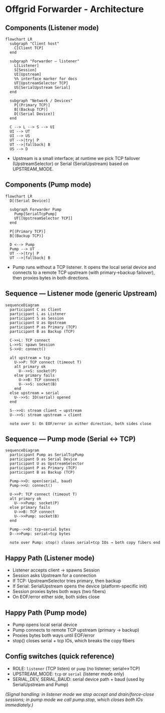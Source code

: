 # Offgrid Forwarder - Architecture

## Components (Listener mode)

```mermaid
flowchart LR
  subgraph "Client host"
    C[Client TCP]
  end

  subgraph "Forwarder — listener"
    L[Listener]
    S[Session]
    UI[Upstream]
    %% interface marker for docs
    UT[UpstreamSelector TCP]
    US[SerialUpstream Serial]
  end

  subgraph "Network / Devices"
    P[(Primary TCP)]
    B[(Backup TCP)]
    D[(Serial Device)]
  end

  C --> L --> S --> UI
  UI --> UT
  UI --> US
  UT -->|try| P
  UT -->|fallback| B
  US --> D
```
- Upstream is a small interface; at runtime we pick TCP failover (UpstreamSelector) or Serial (SerialUpstream) based on UPSTREAM_MODE.

## Components (Pump mode)

```mermaid
flowchart LR
  D[(Serial Device)]

  subgraph Forwarder Pump
    Pump[SerialTcpPump]
    UT[[UpstreamSelector TCP]]
  end

  P[(Primary TCP)]
  B[(Backup TCP)]

  D <--> Pump
  Pump --> UT
  UT -->|try| P
  UT -->|fallback| B
```
- Pump runs without a TCP listener. It opens the local serial device and connects to a remote TCP upstream (with primary→backup failover), then proxies bytes in both directions.

## Sequence — Listener mode (generic Upstream)

```mermaid
sequenceDiagram
  participant C as Client
  participant L as Listener
  participant S as Session
  participant U as Upstream
  participant P as Primary (TCP)
  participant B as Backup (TCP)

  C->>L: TCP connect
  L->>S: spawn Session
  S->>U: connect()

  alt upstream = tcp
    U->>P: TCP connect (timeout T)
    alt primary ok
      U-->>S: socket(P)
    else primary fails
      U->>B: TCP connect
      U-->>S: socket(B)
    end
  else upstream = serial
    U-->>S: IO(serial) opened
  end

  S-->>U: stream client → upstream
  U-->>S: stream upstream → client

  note over S: On EOF/error in either direction, both sides close
```

## Sequence — Pump mode (Serial ↔ TCP)

```mermaid
sequenceDiagram
  participant Pump as SerialTcpPump
  participant D as Serial Device
  participant U as UpstreamSelector
  participant P as Primary (TCP)
  participant B as Backup (TCP)

  Pump->>D: open(serial, baud)
  Pump->>U: connect()

  U->>P: TCP connect (timeout T)
  alt primary ok
    U-->>Pump: socket(P)
  else primary fails
    U->>B: TCP connect
    U-->>Pump: socket(B)
  end

  Pump-->>D: tcp→serial bytes
  D-->>Pump: serial→tcp bytes

  note over Pump: stop() closes serial+tcp IOs → both copy fibers end
```

## Happy Path (Listener mode)

- Listener accepts client → spawns Session
- Session asks Upstream for a connection
- If TCP: UpstreamSelector tries primary, then backup
- If Serial: SerialUpstream opens the device (platform-specific init)
- Session proxies bytes both ways (two fibers)
- On EOF/error either side, both sides close

## Happy Path (Pump mode)

- Pump opens local serial device
- Pump connects to remote TCP upstream (primary → backup)
- Proxies bytes both ways until EOF/error
- stop() closes serial + tcp IOs, which breaks the copy fibers


## Config switches (quick reference)

- ROLE: `listener` (TCP listen) or `pump` (no listener; serial↔TCP)
- UPSTREAM_MODE: `tcp` or `serial` (listener mode only)
- SERIAL_DEV, SERIAL_BAUD: serial device path + baud (used by SerialUpstream and Pump)

_(Signal handling: in listener mode we stop accept and drain/force-close sessions; in pump mode we call pump.stop, which closes both IOs immediately.)_
